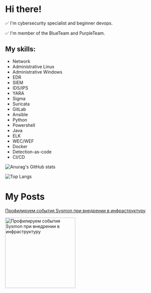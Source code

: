 # Hi there!
:white_check_mark: I'm cybersecurity specialist and beginner devops.

:white_check_mark: I'm member of the BlueTeam and PurpleTeam.


## My skills:
- Network
- Administrative Linux
- Administrative Windows
- EDR
- SIEM
- IDS/IPS
- YARA
- Sigma
- Suricata
- GitLab
- Ansible
- Python
- Powershell
- Java
- ELK
- WEC/WEF
- Docker
- Detection-as-code
- CI/CD

![Anurag's GitHub stats](https://github-readme-stats.vercel.app/api?username=D3F7A5105&show_icons=true&theme=tokyonight)

![Top Langs](https://github-readme-stats.vercel.app/api/top-langs/?username=D3F7A5105&layout=compact&theme=tokyonight)

# My Posts 
<span>
  <a href="https://habr.com/ru/post/664916/">
    <p>Профилируем события Sysmon при внедрении в инфраструктуру</p>
    <img src="https://habrastorage.org/r/w1560/getpro/habr/upload_files/af7/9b2/ca0/af79b2ca0d3089e092ab8dccf3375bca.jpeg" alt="Профилируем события Sysmon при внедрении в инфраструктуру" height="225px">
  </a>
</span>
